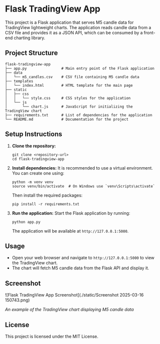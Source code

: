 # Flask TradingView App

This project is a Flask application that serves M5 candle data for TradingView lightweight charts. The application reads candle data from a CSV file and provides it as a JSON API, which can be consumed by a front-end charting library.

## Project Structure

```
flask-tradingview-app
├── app.py                # Main entry point of the Flask application
├── data
│   └── m5_candles.csv    # CSV file containing M5 candle data
├── templates
│   └── index.html        # HTML template for the main page
├── static
│   ├── css
│   │   └── style.css     # CSS styles for the application
│   └── js
│       └── chart.js      # JavaScript for initializing the TradingView chart
├── requirements.txt      # List of dependencies for the application
└── README.md             # Documentation for the project
```

## Setup Instructions

1. **Clone the repository:**
   ```
   git clone <repository-url>
   cd flask-tradingview-app
   ```

2. **Install dependencies:**
   It is recommended to use a virtual environment. You can create one using:
   ```
   python -m venv venv
   source venv/bin/activate  # On Windows use `venv\Scripts\activate`
   ```
   Then install the required packages:
   ```
   pip install -r requirements.txt
   ```

3. **Run the application:**
   Start the Flask application by running:
   ```
   python app.py
   ```
   The application will be available at `http://127.0.0.1:5000`.

## Usage

- Open your web browser and navigate to `http://127.0.0.1:5000` to view the TradingView chart.
- The chart will fetch M5 candle data from the Flask API and display it.

 ## Screenshot

   ![Flask TradingView App Screenshot](./static/Screenshot 2025-03-16 150743.png)

   *An example of the TradingView chart displaying M5 candle data*
 
## License

This project is licensed under the MIT License.
